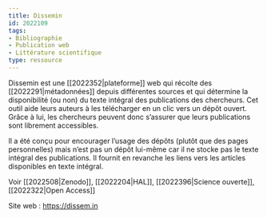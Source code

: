 ```yaml
---
title: Dissemin
id: 2022109
tags:
- Bibliographie
- Publication web
- Littérature scientifique
type: ressource
---
```


Dissemin est une [[2022352|plateforme]] web qui récolte des [[2022291|métadonnées]] depuis différentes sources et qui détermine la disponibilité (ou non) du texte intégral des publications des chercheurs. Cet outil aide leurs auteurs à les télécharger en un clic vers un dépôt ouvert. Grâce à lui, les chercheurs peuvent donc s’assurer que leurs publications sont librement accessibles.

Il a été conçu pour encourager l’usage des dépôts (plutôt que des pages personnelles) mais n’est pas un dépôt lui-même car il ne stocke pas le texte intégral des publications. Il fournit en revanche les liens vers les articles disponibles en texte intégral.

Voir [[2022508|Zenodo]], [[2022204|HAL]], [[2022396|Science ouverte]], [[2022322|Open Access]]

Site web : <https://dissem.in>

